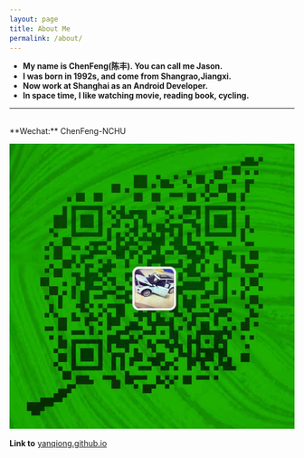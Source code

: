 ```yaml
---
layout: page
title: About Me
permalink: /about/
---
```


* **My name is ChenFeng(陈丰). You can call me Jason.**
* **I was born in 1992s, and come from Shangrao,Jiangxi.**
* **Now work at Shanghai as an Android Developer.**
* **In space time, I like watching movie, reading book, cycling.**

---
<br>
**Wechat:** ChenFeng-NCHU

![](/image/mmqrcode.png)

**Link to** [yanqiong.github.io](https://yanqiong.github.io)
